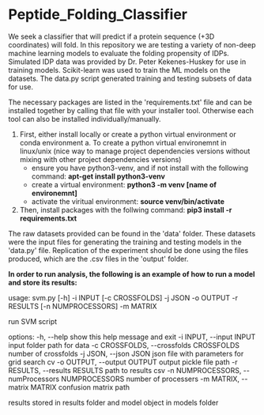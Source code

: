 # Peptide_Folding_Classifier
We seek a classifier that will predict if a protein sequence (+3D coordinates) will fold. In this repository we are testing a variety of non-deep machine learning models to evaluate the folding propensity of IDPs. Simulated IDP data was provided by Dr. Peter Kekenes-Huskey for use in training models. Scikit-learn was used to train the ML models on the datasets. The data.py script generated training and testing subsets of data for use.

The necessary packages are listed in the 'requirements.txt' file and can be installed together by calling that file with your installer tool. Otherwise each tool can also be installed individually/manually.
1. First, either install locally or create a python virtual environment or conda environment
  a. To create a python virtual environemnt in linux/unix (nice way to manage project dependencies versions without mixing with other project dependencies versions)
    - ensure you have python3-venv, and if not install with the following command: **apt-get install python3-venv**
    - create a virtual environment: **python3 -m venv [name of environemnt]**
    - activate the viritual environment: **source venv/bin/activate**
2. Then, install packages with the follwing command: **pip3 install -r requirements.txt**

The raw datasets provided can be found in the 'data' folder. These datasets were the input files for generating the training and testing models in the 'data.py' file. Replication of the experiment should be done using the files produced, which are the .csv files in the 'output' folder.


**In order to run analysis, the following is an example of how to run a model and store its results:**

usage: svm.py [-h] -i INPUT [-c CROSSFOLDS] -j JSON -o OUTPUT -r RESULTS [-n NUMPROCESSORS] -m MATRIX

run SVM script

options:
  -h, --help            show this help message and exit
  -i INPUT, --input INPUT
                        input folder path for data
  -c CROSSFOLDS, --crossfolds CROSSFOLDS
                        number of crossfolds
  -j JSON, --json JSON  json file with parameters for grid search cv
  -o OUTPUT, --output OUTPUT
                        output pickle file path
  -r RESULTS, --results RESULTS
                        path to results csv
  -n NUMPROCESSORS, --numProcessors NUMPROCESSORS
                        number of processers
  -m MATRIX, --matrix MATRIX
                        confusion matrix path

results stored in results folder and model object in models folder
